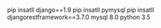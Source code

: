 pip insatll django==1.9
pip insatll pymysql
pip insatll djangorestframework==3.7.0
mysql 8.0
python 3.5
